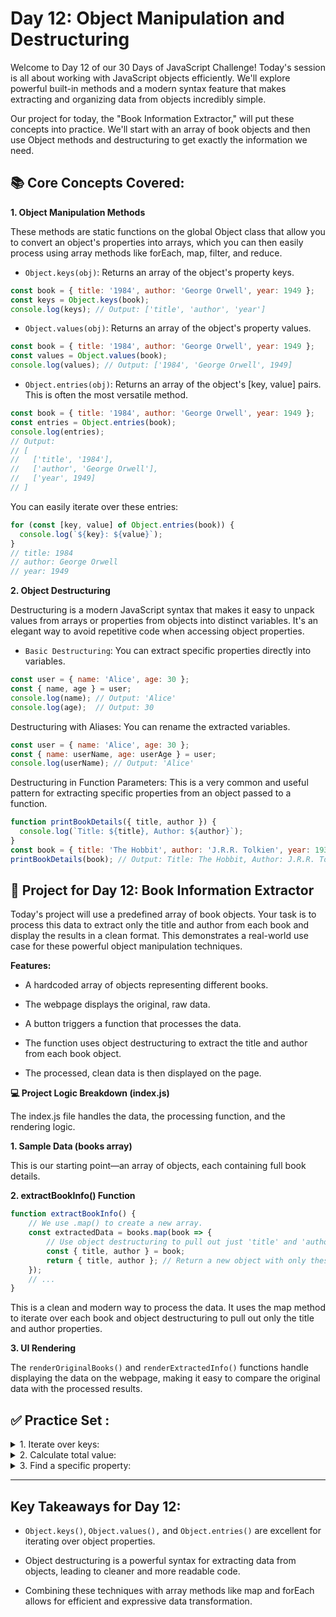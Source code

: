 # Day 12: Object Manipulation and Destructuring

Welcome to Day 12 of our 30 Days of JavaScript Challenge! Today's session is all about working with JavaScript objects efficiently. We'll explore powerful built-in methods and a modern syntax feature that makes extracting and organizing data from objects incredibly simple.

Our project for today, the "Book Information Extractor," will put these concepts into practice. We'll start with an array of book objects and then use Object methods and destructuring to get exactly the information we need.

## 📚 Core Concepts Covered:

**1. Object Manipulation Methods**

These methods are static functions on the global Object class that allow you to convert an object's properties into arrays, which you can then easily process using array methods like forEach, map, filter, and reduce.

 - `Object.keys(obj)`: Returns an array of the object's property keys.
```js
const book = { title: '1984', author: 'George Orwell', year: 1949 };
const keys = Object.keys(book);
console.log(keys); // Output: ['title', 'author', 'year']
```
- `Object.values(obj)`: Returns an array of the object's property values.
```js
const book = { title: '1984', author: 'George Orwell', year: 1949 };
const values = Object.values(book);
console.log(values); // Output: ['1984', 'George Orwell', 1949]
```
- `Object.entries(obj)`: Returns an array of the object's [key, value] pairs. This is often the most versatile method.
```js
const book = { title: '1984', author: 'George Orwell', year: 1949 };
const entries = Object.entries(book);
console.log(entries);
// Output:
// [
//   ['title', '1984'],
//   ['author', 'George Orwell'],
//   ['year', 1949]
// ]
```
You can easily iterate over these entries:
```js
for (const [key, value] of Object.entries(book)) {
  console.log(`${key}: ${value}`);
}
// title: 1984
// author: George Orwell
// year: 1949
```
**2. Object Destructuring**

Destructuring is a modern JavaScript syntax that makes it easy to unpack values from arrays or properties from objects into distinct variables. It's an elegant way to avoid repetitive code when accessing object properties.

- `Basic Destructuring`: You can extract specific properties directly into variables.
```js
const user = { name: 'Alice', age: 30 };
const { name, age } = user;
console.log(name); // Output: 'Alice'
console.log(age);  // Output: 30
```
Destructuring with Aliases: You can rename the extracted variables.
```js
const user = { name: 'Alice', age: 30 };
const { name: userName, age: userAge } = user;
console.log(userName); // Output: 'Alice'
```
Destructuring in Function Parameters: This is a very common and useful pattern for extracting specific properties from an object passed to a function.
```js
function printBookDetails({ title, author }) {
  console.log(`Title: ${title}, Author: ${author}`);
}
const book = { title: 'The Hobbit', author: 'J.R.R. Tolkien', year: 1937 };
printBookDetails(book); // Output: Title: The Hobbit, Author: J.R.R. Tolkien
```
## 🚀 Project for Day 12: Book Information Extractor

Today's project will use a predefined array of book objects. Your task is to process this data to extract only the title and author from each book and display the results in a clean format. This demonstrates a real-world use case for these powerful object manipulation techniques.

**Features:**
- A hardcoded array of objects representing different books.

- The webpage displays the original, raw data.

- A button triggers a function that processes the data.

- The function uses object destructuring to extract the title and author from each book object.

- The processed, clean data is then displayed on the page.


**💻 Project Logic Breakdown (index.js)**


The index.js file handles the data, the processing function, and the rendering logic.

**1. Sample Data (books array)**

This is our starting point—an array of objects, each containing full book details.

**2. extractBookInfo() Function**

```js
function extractBookInfo() {
    // We use .map() to create a new array.
    const extractedData = books.map(book => {
        // Use object destructuring to pull out just 'title' and 'author'.
        const { title, author } = book;
        return { title, author }; // Return a new object with only these two properties.
    });
    // ...
}
```
This is a clean and modern way to process the data. It uses the map method to iterate over each book and object destructuring to pull out only the title and author properties.

**3. UI Rendering**

The `renderOriginalBooks()` and `renderExtractedInfo()` functions handle displaying the data on the webpage, making it easy to compare the original data with the processed results.


## ✅ Practice Set :

<details><summary>
1. Iterate over keys:
</summary >

```js
const car = { make: 'Toyota', model: 'Camry', year: 2021 };
Object.keys(car).forEach(key => {
    console.log(key);
});
// Output:
// make
// model
// year
```
</details>
<details><summary>
2. Calculate total value:
</summary >

```js
const prices = { apple: 1.5, banana: 0.75, orange: 1.25 };
const total = Object.values(prices).reduce((sum, currentPrice) => sum + currentPrice, 0);
console.log(`Total price: $${total}`); // Output: Total price: $3.5
```
</details>
<details><summary>
3. Find a specific property:
</summary>

```js
const car = { make: 'Toyota', model: 'Camry', year: 2021 };
for (const [key, value] of Object.entries(car)) {
    if (key === 'model') {
        console.log(`The model is: ${value}`); // Output: The model is: Camry
    }
}
```
</details>

---
##  Key Takeaways for Day 12:

- `Object.keys()`, `Object.values(),` and `Object.entries()` are excellent for iterating over object properties.

- Object destructuring is a powerful syntax for extracting data from objects, leading to cleaner and more readable code.

- Combining these techniques with array methods like map and forEach allows for efficient and expressive data transformation.